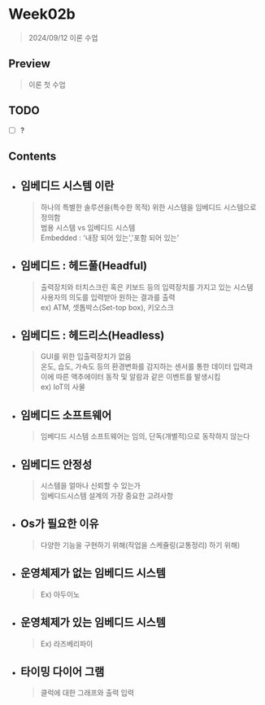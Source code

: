 # Week02b

> 2024/09/12 이론 수업  

## Preview

> 이론 첫 수업

## TODO

- [ ] ?

## Contents

- ## 임베디드 시스템 이란

    > 하나의 특별한 솔루션을(특수한 목적) 위한 시스템을 임베디드 시스템으로 정의함  
    > 범용 시스템 vs 임베디드 시스템  
    > Embedded : '내장 되어 있는','포함 되어 있는'  
    > 

- ## 임베디드 : 헤드풀(Headful)  

    > 출력장치와 터치스크린 혹은 키보드 등의 입력장치를 가지고 있는 시스템   
    > 사용자의 의도를 입력받아 원하는 결과를 출력  
    > ex) ATM, 셋톱박스(Set-top box), 키오스크

- ## 임베디드 : 헤드리스(Headless)  

    > GUI를 위한 입출력장치가 없음  
    > 온도, 습도, 가속도 등의 환경변화를 감지하는 센서를 통한 데이터 입력과  
    > 이에 따른 액추에이터 동작 및 알람과 같은 이벤트를 발생시킴  
    > ex) IoT의 사물

- ## 임베디드 소프트웨어  

    > 임베디드 시스템 소프트웨어는 임의, 단독(개별적)으로 동작하지 않는다  

- ## 임베디드 안정성

    > 시스템을 얼마나 신뢰할 수 있는가  
    > 임베디드시스템 설계의 가장 중요한 고려사항    

- ## Os가 필요한 이유

    > 다양한 기능을 구현하기 위해(작업을 스케쥴링(교통정리) 하기 위해)  
    > 

- ## 운영체제가 없는 임베디드 시스템

    > Ex) 아두이노  

- ## 운영체제가 있는 임베디드 시스템

    > Ex) 라즈베리파이  

- ## 타이밍 다이어 그램  

    > 클럭에 대한 그래프와 출력 입력

